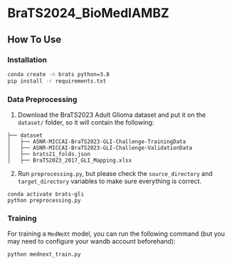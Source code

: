 # BraTS2024_BioMedIAMBZ

## How To Use

### Installation

``` bash
conda create -n brats python=3.8
pip install -r requirements.txt
```

### Data Preprocessing

1. Download the BraTS2023 Adult Glioma dataset and put it on the `dataset/` folder, so it will contain the following:
```
├── dataset
│   ├── ASNR-MICCAI-BraTS2023-GLI-Challenge-TrainingData
│   ├── ASNR-MICCAI-BraTS2023-GLI-Challenge-ValidationData
│   ├── brats21_folds.json
│   ├── BraTS2023_2017_GLI_Mapping.xlsx
```
2. Run `preprocessing.py`, but please check the `source_directory` and `target_directory` variables to make sure everything is correct.
```
conda activate brats-gli
python preprocessing.py 
```

### Training
For training a `MedNeXt` model, you can run the following command (but you may need to configure your wandb account beforehand):
```
python mednext_train.py
```